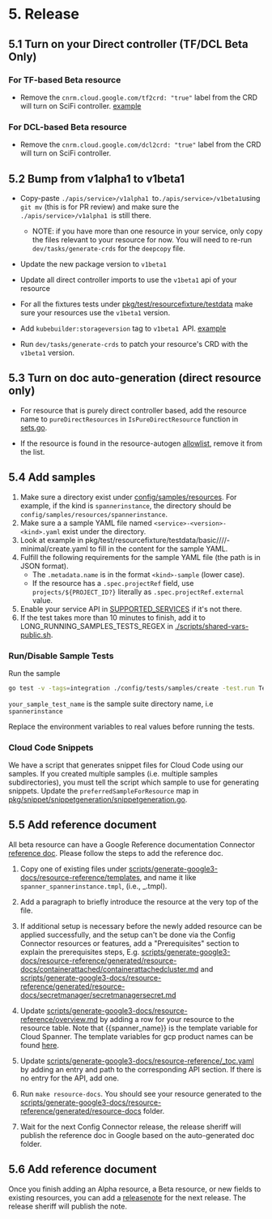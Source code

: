 # 5. Release

## 5.1 Turn on your Direct controller (TF/DCL Beta Only)

### For TF-based Beta resource

* Remove the `cnrm.cloud.google.com/tf2crd: "true"` label from the CRD will turn on SciFi controller. [example](https://github.com/GoogleCloudPlatform/k8s-config-connector/blob/196a4b9a28b59b17936a443d5b36bb65f3c42fd9/apis/apikeys/v1alpha1/apikey_type.go#L44)

### For DCL-based Beta resource

* Remove the `cnrm.cloud.google.com/dcl2crd: "true"` label from the CRD will turn on SciFi controller.

## 5.2 Bump from v1alpha1 to v1beta1

* Copy-paste `./apis/service>/v1alpha1 `to` ./apis/service>/v1beta1 `using `git mv` (this is for PR review) and make sure the `./apis/service>/v1alpha1 `is still there.
  * NOTE: if you have more than one resource in your service, only copy the files relevant to your resource for now. You will need to re-run `dev/tasks/generate-crds` for the `deepcopy` file. 

* Update the new package version to `v1beta1`

* Update all direct controller imports to use  the `v1beta1` api of your resource

* For all the fixtures tests under [pkg/test/resourcefixture/testdata](pkg/test/resourcefixture/testdata) make sure your resources use the `v1beta1` version.

* Add `kubebuilder:storageversion` tag to `v1beta1 `API. [example](https://github.com/GoogleCloudPlatform/k8s-config-connector/blob/1b19153411653329177f4ba0991c982f36970707/apis/cloudbuild/v1beta1/workerpool_types.go#L155)

* Run `dev/tasks/generate-crds` to patch your resource's CRD with the `v1beta1` version.

## 5.3 Turn on doc auto-generation (direct resource only)

* For resource that is purely direct controller based, add the resource name to `pureDirectResources` in `IsPureDirectResource` function in [sets.go](https://github.com/GoogleCloudPlatform/k8s-config-connector/blob/master/pkg/test/resourcefixture/sets.go).

* If the resource is found in the resource-autogen [allowlist](https://github.com/GoogleCloudPlatform/k8s-config-connector/blob/6e9579347aadd08c07cfb0f1bd1747c4c9f4b197/scripts/resource-autogen/allowlist/allowlist.go#L31), remove it from the list.

## 5.4 Add samples 

1.  Make sure a <kind> directory exist under [config/samples/resources](config/samples/resources).
    For example, if the kind is `spannerinstance`, the directory should be `config/samples/resources/spannerinstance`.
1.  Make sure a a sample YAML file named `<service>-<version>-<kind>.yaml` exist under the directory. 
1.  Look at example in pkg/test/resourcefixture/testdata/basic/<service>/<version>/<kind>/<kind>-minimal/create.yaml to fill in the content for the sample YAML.
1.  Fulfill the following requirements for the sample YAML file (the path is in JSON format).
    - The `.metadata.name` is in the format `<kind>-sample` (lower case).
    - If the resource has a `.spec.projectRef` field, use `projects/${PROJECT_ID?}` literally as `.spec.projectRef.external` value. 
1.  Enable your service API in [SUPPORTED_SERVICES](https://github.com/GoogleCloudPlatform/k8s-config-connector/blob/master/scripts/shared-vars-public.sh#L32) if it's not there.
1.  If the test takes more than 10 minutes to finish, add it to LONG_RUNNING_SAMPLES_TESTS_REGEX in [./scripts/shared-vars-public.sh](./scripts/shared-vars-public.sh).

### Run/Disable Sample Tests

Run the sample

```bash
go test -v -tags=integration ./config/tests/samples/create -test.run TestAll -run-tests <your_sample_test_name>
```

`your_sample_test_name` is the sample suite directory name, i.e `spannerinstance`

Replace the environment variables to real values before running the tests.

### Cloud Code Snippets

We have a script that generates snippet files for Cloud Code using our samples.
If you created multiple samples (i.e. multiple samples subdirectories), you must
tell the script which sample to use for generating snippets. Update the
`preferredSampleForResource` map in
[pkg/snippet/snippetgeneration/snippetgeneration.go](./../../../pkg/snippet/snippetgeneration/snippetgeneration.go).

## 5.5 Add reference document 


All beta resource can have a Google Reference documentation Connector 
[reference doc](https://cloud.google.com/config-connector/docs/reference/overview). Please follow the steps to add the reference doc.

1.  Copy one of existing files under
    [scripts/generate-google3-docs/resource-reference/templates](./../../../scripts/generate-google3-docs/resource-reference/templates),
    and name it like `spanner_spannerinstance.tmpl`, (i.e.,
    <service>_<kind>.tmpl).
1.  Add a paragraph to briefly introduce the resource at the very top of the file.
1.  If additional setup is necessary before the newly added resource can be applied successfully, 
    and the setup can't be done via the Config Connector resources or features, add a "Prerequisites" section to explain
    the prerequisites steps,
    E.g. [scripts/generate-google3-docs/resource-reference/generated/resource-docs/containerattached/containerattachedcluster.md](./../../../scripts/generate-google3-docs/resource-reference/generated/resource-docs/containerattached/containerattachedcluster.md)
    and
    [scripts/generate-google3-docs/resource-reference/generated/resource-docs/secretmanager/secretmanagersecret.md](./../../../scripts/generate-google3-docs/resource-reference/generated/resource-docs/secretmanager/secretmanagersecret.md)
1.  Update
    [scripts/generate-google3-docs/resource-reference/overview.md](./../../../scripts/generate-google3-docs/resource-reference/overview.md)
    by adding a row for your resource to the resource table. Note that {{spanner_name}} is the template variable for Cloud Spanner. 
    The template variables for gcp product names can be found [here](https://source.corp.google.com/piper///depot/google3/third_party/devsite/cloud/en/_shared/_product_names.html).
    
1.  Update
    [scripts/generate-google3-docs/resource-reference/_toc.yaml](./../../../scripts/generate-google3-docs/resource-reference/_toc.yaml)
    by adding an entry and path to the corresponding API section. If there is no
    entry for the API, add one.

1.  Run `make resource-docs`. You should see your resource generated to the [scripts/generate-google3-docs/resource-reference/generated/resource-docs](./../../../scripts/generate-google3-docs/resource-reference/generated/resource-docs) folder.

1. Wait for the next Config Connector release, the release sheriff will publish the reference doc in Google based on the auto-generated doc folder. 

## 5.6 Add reference document 

Once you finish adding an Alpha resource, a Beta resource, or new fields to existing resources, you can add a [releasenote](https://github.com/GoogleCloudPlatform/k8s-config-connector/tree/master/docs/releasenotes) for the next release. The release sheriff will publish the note.
